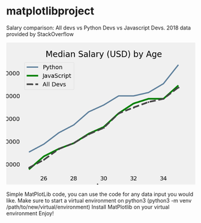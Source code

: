 # matplotlibproject
Salary comparison: All devs vs Python Devs vs Javascript Devs. 2018 data provided by StackOverflow




![alt text](https://github.com/phillipaug/matplotlibproject/blob/main/plot.png?raw=true)





Simple MatPlotLib code, you can use the code for any data input you would like.
Make sure to start a virtual environment on python3 (python3 -m venv /path/to/new/virtual/environment)
Install MatPlotlib on your virtual environment
Enjoy!
